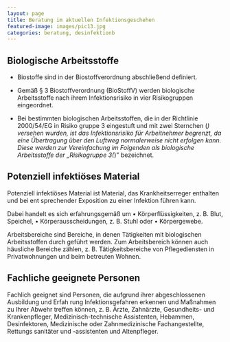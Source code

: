 ```yaml
---
layout: page
title: Beratung im aktuellen Infektionsgeschehen
featured-image: images/pic13.jpg
categories: beratung, desinfektionb
---
```


## Biologische Arbeitsstoffe

-   Biostoffe sind in der Biostoffverordnung abschließend definiert. 

-   Gemäß § 3 Biostoffverordnung (BioStoffV) werden biologische Arbeitsstoffe nach ihrem Infektionsrisiko in vier Risikogruppen eingeordnet. 

-   Bei bestimmten biologischen Arbeitsstoffen, die in der Richtlinie 2000/54/EG in Risiko­ gruppe 3 eingestuft und mit zwei Sternchen (*) versehen wurden, ist das Infektionsrisiko für Arbeitnehmer begrenzt, da eine Übertragung über den Luftweg normalerweise nicht erfolgen kann. Diese werden zur Vereinfachung im Folgenden als biologische Arbeitsstoffe der „Risikogruppe 3(*)" bezeichnet. 

## Potenziell infektiöses Material

Potenziell infektiöses Material ist Material, das Krankheitserreger enthalten und bei ent­ sprechender Exposition zu einer Infektion führen kann. 

Dabei handelt es sich erfahrungsgemäß um • Körperflüssigkeiten, z. B. Blut, Speichel, • Körperausscheidungen, z. B. Stuhl oder • Körpergewebe. 

Arbeitsbereiche sind Bereiche, in denen Tätigkeiten mit biologischen Arbeitsstoffen durch­ geführt werden. Zum Arbeitsbereich können auch häusliche Bereiche zählen, z. B. Tätigkeits­bereiche von Pflegediensten in Privatwohnungen und beim betreuten Wohnen. 

## Fachliche geeignete Personen

Fachlich geeignet sind Personen, die aufgrund ihrer abgeschlossenen Ausbildung und Erfah­ rung Infektionsgefahren erkennen und Maßnahmen zu Ihrer Abwehr treffen können, z. B. Ärzte, Zahnärzte, Gesundheits- und Krankenpfleger, Medizinisch-technische Assistenten, Hebammen, Desinfektoren, Medizinische oder Zahnmedizinische Fachangestellte, Rettungs­ sanitäter und -assistenten und Altenpfleger.